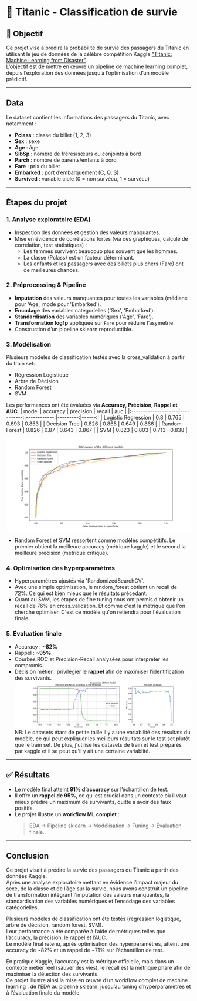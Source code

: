 # 🚢 Titanic - Classification de survie

## 🎯 Objectif
Ce projet vise à prédire la probabilité de survie des passagers du Titanic en utilisant le jeu de données de la célèbre compétition Kaggle ["Titanic: Machine Learning from Disaster"](https://www.kaggle.com/c/titanic).  
L’objectif est de mettre en œuvre un pipeline de machine learning complet, depuis l’exploration des données jusqu’à l’optimisation d’un modèle prédictif.

---

## Data
Le dataset contient les informations des passagers du Titanic, avec notamment :
- **Pclass** : classe du billet (1, 2, 3)
- **Sex** : sexe
- **Age** : âge
- **SibSp** : nombre de frères/sœurs ou conjoints à bord
- **Parch** : nombre de parents/enfants à bord
- **Fare** : prix du billet
- **Embarked** : port d’embarquement (C, Q, S)
- **Survived** : variable cible (0 = non survécu, 1 = survécu)

---

## Étapes du projet

### 1. Analyse exploratoire (EDA)
- Inspection des données et gestion des valeurs manquantes.  
- Mise en évidence de corrélations fortes (via des graphiques, calcule de correlation, test statistiques) :
  - Les femmes survivent beaucoup plus souvent que les hommes.  
  - La classe (Pclass) est un facteur déterminant.  
  - Les enfants et les passagers avec des billets plus chers (Fare) ont de meilleures chances.  

### 2. Préprocessing & Pipeline
- **Imputation** des valeurs manquantes pour toutes les variables (médiane pour 'Age', mode pour 'Embarked').  
- **Encodage** des variables catégorielles ('Sex', 'Embarked').  
- **Standardisation** des variables numériques ('Age', 'Fare').  
- **Transformation log1p** appliquée sur `Fare` pour réduire l’asymétrie.  
- Construction d’un pipeline sklearn reproductible.  

### 3. Modélisation
Plusieurs modèles de classification testés avec la cross_validation à partir du train set:
- Régression Logistique  
- Arbre de Décision  
- Random Forest  
- SVM  

Les performances ont été évaluées via **Accuracy, Précision, Rappel et AUC**.
| model               |   accuracy |   precision |   recall |   auc |
|:--------------------|-----------:|------------:|---------:|------:|
| Logistic Regression |      0.8   |       0.765 |    0.693 | 0.853 |
| Decision Tree       |      0.826 |       0.865 |    0.649 | 0.866 |
| Random Forest       |      0.826 |       0.87  |    0.643 | 0.867 |
| SVM                 |      0.823 |       0.803 |    0.713 | 0.838 |

![benchmark_model](reports/roc_curves_of_benchmarked_models.jpg)

- Random Forest et SVM ressortent comme modèles compétitifs. Le premier obtient la meilleure accuracy (métrique kaggle) et le second la meilleure précision (métrique critique). 

### 4. Optimisation des hyperparamètres
- Hyperparamètres ajustés via 'RandomizedSearchCV'.  
- Avec une simple optimisation, le random_forest obtient un recall de 72%. Ce qui est bien mieux que le résultats précedant. 
- Quant au SVM, les étapes de fine tuning nous ont permis d'obtenir un recall de 76% en cross_validation. Et comme c'est la métrique que l'on cherche optimiser. C'est ce modèle qu'on retiendra pour l'évaluation finale. 

### 5. Évaluation finale
- Accuracy : **~82%**   
- Rappel : **~95%**  
- Courbes ROC et Precision-Recall analysées pour interpréter les compromis.  
- Décision métier : privilégier le **rappel** afin de maximiser l’identification des survivants.  
![precision_recall_curves_of_the_final_model](reports/Precision-and-recall-curves-of-the-final-model.jpg)
NB: Le datasets étant de petite taille il y a une variabilité des résultats du modèle, ce qui peut expliquer les meilleurs résultats sur le test set plutôt que le train set. De plus, j'utilise les datasets de train et test préparés par kaggle et il se peut qu'il y ait une certaine variablité. 
---

## ✅ Résultats
- Le modèle final atteint **91% d’accuracy** sur l’échantillon de test.  
- Il offre un **rappel de 95%**, ce qui est crucial dans un contexte où il vaut mieux prédire un maximum de survivants, quitte à avoir des faux positifs.  
- Le projet illustre un **workflow ML complet** :  
  > EDA → Pipeline sklearn → Modélisation → Tuning → Évaluation finale.  

---
## Conclusion

Ce projet visait à prédire la survie des passagers du Titanic à partir des données Kaggle.  
Après une analyse exploratoire mettant en évidence l’impact majeur du sexe, de la classe et de l’âge sur la survie, nous avons construit un pipeline de transformation intégrant l’imputation des valeurs manquantes, la standardisation des variables numériques et l’encodage des variables catégorielles.  

Plusieurs modèles de classification ont été testés (régression logistique, arbre de décision, random forest, SVM).  
Leur performance a été comparée à l’aide de métriques telles que l’accuracy, la précision, le rappel et l’AUC.  
Le modèle final retenu, après optimisation des hyperparamètres, atteint une accuracy de ~82% et un rappel de ~71% sur l’échantillon de test.  

En pratique Kaggle, l’accuracy est la métrique officielle, mais dans un contexte métier réel (sauver des vies), le recall est la métrique phare afin de maximiser la détection des survivants.  
Ce projet illustre ainsi la mise en œuvre d’un workflow complet de machine learning : de l’EDA au pipeline sklearn, jusqu’au tuning d’hyperparamètres et à l’évaluation finale du modèle.



